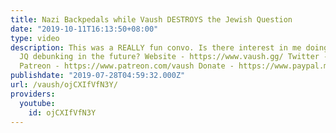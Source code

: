 ```yaml
---
title: Nazi Backpedals while Vaush DESTROYS the Jewish Question
date: "2019-10-11T16:13:50+08:00"
type: video
description: This was a REALLY fun convo. Is there interest in me doing a more structured
  JQ debunking in the future? Website - https://www.vaush.gg/ Twitter - https://twitter.com/VaushV
  Patreon - https://www.patreon.com/vaush Donate - https://www.paypal.me/vaush
publishdate: "2019-07-28T04:59:32.000Z"
url: /vaush/ojCXIfVfN3Y/
providers:
  youtube:
    id: ojCXIfVfN3Y
---
```

